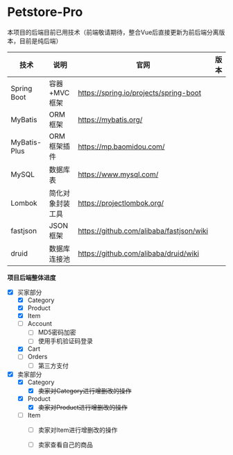 # Petstore-Pro 

本项目的后端目前已用技术（前端敬请期待，整合Vue后直接更新为前后端分离版本，目前是纯后端）

| 技术         | 说明             | 官网                                     | 版本 |
| ------------ | ---------------- | ---------------------------------------- | ---- |
| Spring Boot  | 容器+MVC框架     | https://spring.io/projects/spring-boot   |      |
| MyBatis      | ORM框架          | https://mybatis.org/                     |      |
| MyBatis-Plus | ORM框架插件      | https://mp.baomidou.com/                 |      |
| MySQL        | 数据库表         | https://www.mysql.com/                   |      |
| Lombok       | 简化对象封装工具 | https://projectlombok.org/               |      |
| fastjson     | JSON框架      | https://github.com/alibaba/fastjson/wiki |      |
| druid        | 数据库连接池     | https://github.com/alibaba/druid/wiki    |      |

**项目后端整体进度**

- [x] 买家部分
  - [x] Category
  - [x] Product
  - [x] Item
  - [ ] Account
    - [ ] MD5密码加密
    - [ ] 使用手机验证码登录
  - [x] Cart
  - [ ] Orders
    - [ ] 第三方支付
- [x] 卖家部分
  - [x] Category
    - [x] ~~卖家对Category进行增删改的操作~~
  - [x] Product
    - [x] ~~卖家对Product进行增删改的操作~~
  - [ ] Item
    - [ ] 卖家对Item进行增删改的操作
    - [ ] 卖家查看自己的商品




















